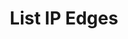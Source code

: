 ---
title: List IP Edges
excerpt: Retrieve a paginated, filtered list of IP Edges
api:
  file: jacobswagger.json
  operationId: post_api-v2-assets-edges
hidden: false
---